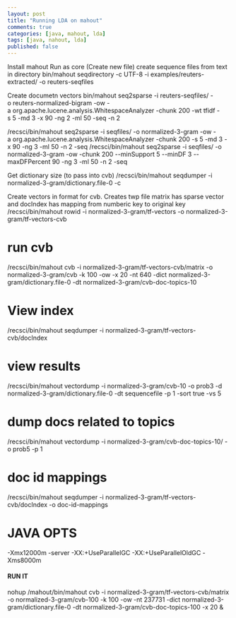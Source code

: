 ```yaml
---
layout: post
title: "Running LDA on mahout"
comments: true
categories: [java, mahout, lda]
tags: [java, nahout, lda]
published: false
---
```


Install mahout
Run as core (Create new file)
create sequence files from text in directory
bin/mahout seqdirectory -c UTF-8 -i examples/reuters-extracted/ -o reuters-seqfiles

Create documetn vectors
bin/mahout seq2sparse -i reuters-seqfiles/ -o reuters-normalized-bigram -ow -a org.apache.lucene.analysis.WhitespaceAnalyzer -chunk 200 -wt tfidf -s 5 -md 3 -x 90 -ng 2 -ml 50 -seq -n 2

/recsci/bin/mahout seq2sparse -i seqfiles/ -o normalized-3-gram -ow -a org.apache.lucene.analysis.WhitespaceAnalyzer -chunk 200 -s 5 -md 3 -x 90 -ng 3 -ml 50 -n 2 -seq
/recsci/bin/mahout seq2sparse -i seqfiles/ -o normalized-3-gram -ow -chunk 200 --minSupport 5 --minDF 3 --maxDFPercent 90 -ng 3 -ml 50 -n 2 -seq


Get dictionary size (to pass into cvb)
/recsci/bin/mahout seqdumper -i normalized-3-gram/dictionary.file-0 -c

Create vectors in format for cvb. Creates twp file matrix has sparse vector and docIndex has mapping from numberic key to original key
/recsci/bin/mahout rowid -i normalized-3-gram/tf-vectors -o normalized-3-gram/tf-vectors-cvb

# run cvb
/recsci/bin/mahout cvb  -i normalized-3-gram/tf-vectors-cvb/matrix -o normalized-3-gram/cvb -k 100 -ow -x 20 -nt 640 -dict normalized-3-gram/dictionary.file-0 -dt normalized-3-gram/cvb-doc-topics-10

# View index
/recsci/bin/mahout seqdumper -i normalized-3-gram/tf-vectors-cvb/docIndex


# view results
/recsci/bin/mahout vectordump -i normalized-3-gram/cvb-10 -o prob3 -d normalized-3-gram/dictionary.file-0 -dt sequencefile -p 1 -sort true -vs 5

# dump docs related to topics
/recsci/bin/mahout vectordump -i normalized-3-gram/cvb-doc-topics-10/ -o prob5 -p 1 

# doc id mappings
/recsci/bin/mahout seqdumper -i normalized-3-gram/tf-vectors-cvb/docIndex -o doc-id-mappings 

# JAVA OPTS
-Xmx12000m -server -XX:+UseParallelGC -XX:+UseParallelOldGC -Xms8000m

#### RUN IT
nohup /mahout/bin/mahout cvb  -i normalized-3-gram/tf-vectors-cvb/matrix -o normalized-3-gram/cvb-100 -k 100 -ow -nt 237731 -dict normalized-3-gram/dictionary.file-0 -dt normalized-3-gram/cvb-doc-topics-100 -x 20 &
